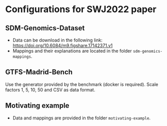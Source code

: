 # Configurations for SWJ2022 paper


## SDM-Genomics-Dataset

- Data can be download in the following link: https://doi.org/10.6084/m9.figshare.17142371.v1
- Mappings and their explanations are located in the folder `sdm-genomics-mappings`.


## GTFS-Madrid-Bench

Use the generator provided by the benchmark (docker is required). Scale factors 1, 5, 10, 50 and CSV as data format.


## Motivating example

- Data and mappings are provided in the folder `motivating-example`.
